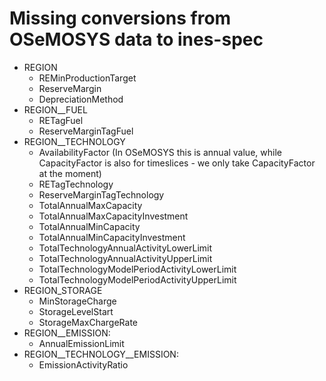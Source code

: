 # Missing conversions from OSeMOSYS data to ines-spec

- REGION
  - REMinProductionTarget
  - ReserveMargin
  - DepreciationMethod
- REGION__FUEL
  - RETagFuel
  - ReserveMarginTagFuel
- REGION__TECHNOLOGY
  - AvailabilityFactor  (In OSeMOSYS this is annual value, while CapacityFactor is also for timeslices - we only take CapacityFactor at the moment)
  - RETagTechnology
  - ReserveMarginTagTechnology
  - TotalAnnualMaxCapacity
  - TotalAnnualMaxCapacityInvestment
  - TotalAnnualMinCapacity
  - TotalAnnualMinCapacityInvestment
  - TotalTechnologyAnnualActivityLowerLimit
  - TotalTechnologyAnnualActivityUpperLimit
  - TotalTechnologyModelPeriodActivityLowerLimit
  - TotalTechnologyModelPeriodActivityUpperLimit
- REGION_STORAGE
  - MinStorageCharge
  - StorageLevelStart
  - StorageMaxChargeRate
- REGION__EMISSION:
  - AnnualEmissionLimit
- REGION__TECHNOLOGY__EMISSION:
  - EmissionActivityRatio

  

